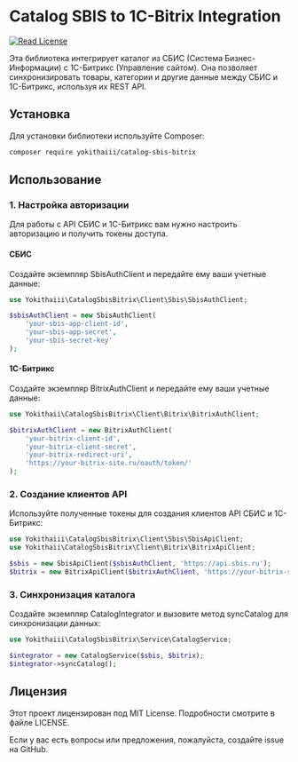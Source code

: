 # Catalog SBIS to 1C-Bitrix Integration

<a href="https://github.com/ramsey/uuid/blob/4.x/LICENSE"><img src="https://img.shields.io/packagist/l/ramsey/uuid.svg?style=flat-square&colorB=darkcyan" alt="Read License"></a>

Эта библиотека интегрирует каталог из СБИС (Система Бизнес-Информации) с 1С-Битрикс (Управление сайтом). Она позволяет синхронизировать товары, категории и другие данные между СБИС и 1С-Битрикс, используя их REST API.

## Установка

Для установки библиотеки используйте Composer:

```bash
composer require yokithaiii/catalog-sbis-bitrix
```

## Использование

### 1. Настройка авторизации

   Для работы с API СБИС и 1С-Битрикс вам нужно настроить авторизацию и получить токены доступа.

#### СБИС

Создайте экземпляр SbisAuthClient и передайте ему ваши учетные данные:

```php
use Yokithaiii\CatalogSbisBitrix\Client\Sbis\SbisAuthClient;

$sbisAuthClient = new SbisAuthClient(
    'your-sbis-app-client-id',
    'your-sbis-app-secret',
    'your-sbis-secret-key'
);
```

#### 1С-Битрикс

Создайте экземпляр BitrixAuthClient и передайте ему ваши учетные данные:

```php
use Yokithaii\CatalogSbisBitrix\Client\Bitrix\BitrixAuthClient;

$bitrixAuthClient = new BitrixAuthClient(
    'your-bitrix-client-id',
    'your-bitrix-client-secret',
    'your-bitrix-redirect-uri',
    'https://your-bitrix-site.ru/oauth/token/'
);
```

### 2. Создание клиентов API

Используйте полученные токены для создания клиентов API СБИС и 1С-Битрикс:

```php
use Yokithaiii\CatalogSbisBitrix\Client\Sbis\SbisApiClient;
use Yokithaii\CatalogSbisBitrix\Client\Bitrix\BitrixApiClient;

$sbis = new SbisApiClient($sbisAuthClient, 'https://api.sbis.ru');
$bitrix = new BitrixApiClient($bitrixAuthClient, 'https://your-bitrix-site.ru/rest/1/');
```

### 3. Синхронизация каталога

Создайте экземпляр CatalogIntegrator и вызовите метод syncCatalog для синхронизации данных:

```php
use Yokithaiii\CatalogSbisBitrix\Service\CatalogService;

$integrator = new CatalogService($sbis, $bitrix);
$integrator->syncCatalog();
```

## Лицензия

Этот проект лицензирован под MIT License. Подробности смотрите в файле LICENSE.

Если у вас есть вопросы или предложения, пожалуйста, создайте issue на GitHub.